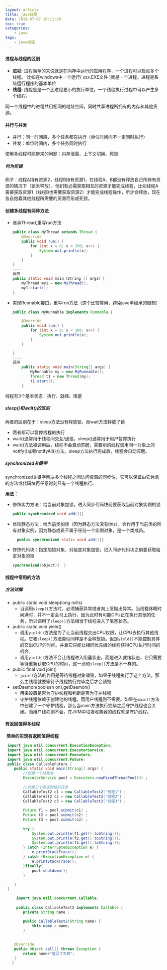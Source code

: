 ```yaml
---
layout: article
title: java线程
date: 2019-07-07 16:11:28
toc: true
categories:
	- java
tags:
	- java线程
---
```


#### 进程与线程的区别

* **进程:** 进程简单的来说就是在内存中运行的应用程序，一个进程可以启动多个线程。
  ​	比如在windows中一个运行( xxx.EXE文件 )就是一个进程。进程是系统运行程序的基本单位<!--more-->
* **线程:**  线程是是一个比进程更小的执行单位，一个线程执行过程中可以产生多个线程。

​	同一个线程中的进程共用相同的地址空间，同时共享进程所拥有的内存和其他资源。

#### 并行与并发

* 并行：同一时间段，多个任务都在执行（单位时间内不一定同时执行）
* 并发：单位时间内，多个任务同时执行

使用多线程可能带来的问题：内存泄露、上下文切换、死锁

##### 何为死锁

例子：线程A持有资源2，线程B持有资源1，在线程A、B都没有释放自己所持有资源的情况下（锁未释放），他们有必需获取相互的资源才能完成线程，比如线程A需要获取资源1（线程B也需要获取资源2）才能完成线程操作，所才会释放，现在各自抱着其他线程所需要的资源而形成死锁。

#### 创建多线程有两种方法

 * 继承Thread,重写run方法

   ```java 
   public class MyThread extends Thread {
       @Override
       public void run() {
           for (int x = 0; x < 200; x++) {
               System.out.println(x);
           }
       }
   }
   ----
   调用
   public static void main（String [] args）{
       MyThread my1 = new MyThread();
       my1.start();
   }
   ```

 * 实现Runnable接口，重写run方法（这个比较常用，避免java单继承的限制）

   ```java
   public class MyRunnable implements Runnable {
   
       @Override
       public void run() {
           for (int x = 0; x < 100; x++) {
               System.out.println(x);
           }
       }
   
   }
   ----
   调用
       public static void main(String[] args) {
           MyRunnable my = new MyRunnable();
           Thread t1 = new Thread(my);
           t1.start();
       }
   
   ```

线程有3个基本状态：执行、就绪、阻塞

##### sleep()和wait()的区别

两者的区别在于：sleep方法没有释放锁，而wait方法释放了锁

* 两者都可以暂停线程的执行
* wait()通常用于线程间交互/通信，sleep()通常用于用户暂停执行
* wait()方法被调用后，线程不会自动苏醒，需要别的线程调用同一对象上的notify()或者notifyAll()方法。sleep方法执行完成后，线程会自动苏醒。

##### synchronized关键字

synchronized关键字解决多个线程之间访问资源的同步性，它可以保证由它休息的方法或代码块再任意时刻只有一个线程执行。

**用法：**

 * 修饰实力方法：给当前对象加锁，进入同步代码块前要获取当前对象实例的锁

   ```java
   public synchronized void add(){}
   ```

 * 修饰静态方法：给当前类加锁（因为静态方法没有this），会作用于当前类的所有对象实例，因为静态成员不属于任何一个实例对象，是一个类成员。

    ```java
      public synchronized static void add(){}
    ```

 * 修饰代码块：指定加锁对象，对给定对象加锁，进入同步代码块之前要获取给定对象的锁

   ```java
   synchronized(object){  }
   ```

#### 线程中常用的方法

##### 方法详解

 * public static void sleep(long mills)
    * 当调用`sleep()`方法时，必须捕获异常或者向上层抛出异常。当线程休眠时间满时，并不一定会马上执行，因为此时有可能CPU正在执行其他的任务，所以调用了`sleep()`方法相当于线程进入了阻塞状态。
* public static void yield()
  * 调用`yield()`方法是为了让当前线程交出CPU权限，让CPU去执行其他线程。它和`sleep()`方法类似同样是不会释放锁。但是`yield()`不能控制具体的交出CUP的时间。并且它只能让相同优先级的线程获得CPU执行时间的机会。
  * 调用`yield()`方法不会让线程进入阻塞状态，而是进入就绪状态，它只需要等待重新获取CPU的时间，这一点和`sleep()`方法是不一样的。
* public final void join()
  * `join()`方法的作用是等待线程对象销毁，如果子线程执行了这个方法，那么主线程就要等待子线程执行完毕之后才会销毁
* setDaemon(boolean on),getDaemon()
  * 用来设置是否为守护线程和判断是否为守护线程
  * 守护线程依赖于创建他的线程，而用户线程则不需要。如果在`main()`方法中创建了一个守护线程，那么当main方法执行完毕之后守护线程也会关闭。而用户线程则不会，在JVM中垃圾收集器的线程就是守护线程。

#### 有返回值得多线程

​	**简单的实现有返回值得线程**


```java
 import java.util.concurrent.ExecutionException;
 import java.util.concurrent.ExecutorService;
 import java.util.concurrent.Executors;
 import java.util.concurrent.Future;
 public class CallableFuture {
 	public static void main(String[] args) {
 		//创建一个线程池
 		ExecutorService pool = Executors.newFixedThreadPool(3) ;
 		
 		//创建三个有返回值的任务
 		CallableTest2 c1 = new CallableTest2("线程1") ;
 		CallableTest2 c2 = new CallableTest2("线程2") ;
 		CallableTest2 c3 = new CallableTest2("线程3") ;
 		
		Future f1 = pool.submit(c1) ;
 		Future f2 = pool.submit(c2) ;
 		Future f3 = pool.submit(c3) ;
 		
 		try {
 			System.out.println(f1.get().toString());
 			System.out.println(f2.get().toString());
 			System.out.println(f3.get().toString());
 		} catch (InterruptedException e) {
 			e.printStackTrace();
 		} catch (ExecutionException e) {
 			e.printStackTrace();
 		}finally{
 			pool.shutdown();
 		}
 		
 	}
 }
```

```java
	 import java.util.concurrent.Callable;
	 
	 public class CallableTest2 implements Callable {
	 	private String name ;
	 
	 	public CallableTest2(String name) {
	 		this.name = name;
	 	}
         

	@Override
	public Object call() throws Exception {
 		return name+"返回了东西";
	}
   }
```
